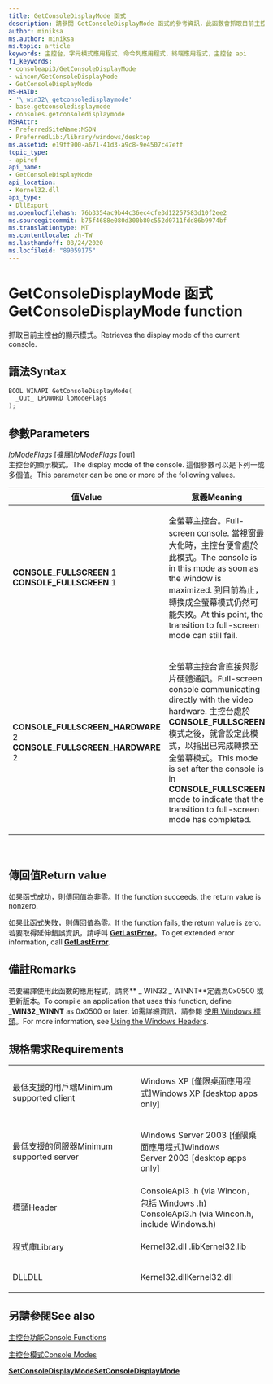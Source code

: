 ```yaml
---
title: GetConsoleDisplayMode 函式
description: 請參閱 GetConsoleDisplayMode 函式的參考資訊，此函數會抓取目前主控台的顯示模式。
author: miniksa
ms.author: miniksa
ms.topic: article
keywords: 主控台，字元模式應用程式，命令列應用程式，終端應用程式，主控台 api
f1_keywords:
- consoleapi3/GetConsoleDisplayMode
- wincon/GetConsoleDisplayMode
- GetConsoleDisplayMode
MS-HAID:
- '\_win32\_getconsoledisplaymode'
- base.getconsoledisplaymode
- consoles.getconsoledisplaymode
MSHAttr:
- PreferredSiteName:MSDN
- PreferredLib:/library/windows/desktop
ms.assetid: e19ff900-a671-41d3-a9c8-9e4507c47eff
topic_type:
- apiref
api_name:
- GetConsoleDisplayMode
api_location:
- Kernel32.dll
api_type:
- DllExport
ms.openlocfilehash: 76b3354ac9b44c36ec4cfe3d12257583d10f2ee2
ms.sourcegitcommit: b75f4688e080d300b80c552d0711fdd86b9974bf
ms.translationtype: MT
ms.contentlocale: zh-TW
ms.lasthandoff: 08/24/2020
ms.locfileid: "89059175"
---
```

# <a name="getconsoledisplaymode-function"></a><span data-ttu-id="e14cf-104">GetConsoleDisplayMode 函式</span><span class="sxs-lookup"><span data-stu-id="e14cf-104">GetConsoleDisplayMode function</span></span>


<span data-ttu-id="e14cf-105">抓取目前主控台的顯示模式。</span><span class="sxs-lookup"><span data-stu-id="e14cf-105">Retrieves the display mode of the current console.</span></span>

<a name="syntax"></a><span data-ttu-id="e14cf-106">語法</span><span class="sxs-lookup"><span data-stu-id="e14cf-106">Syntax</span></span>
------

```C
BOOL WINAPI GetConsoleDisplayMode(
  _Out_ LPDWORD lpModeFlags
);
```

<a name="parameters"></a><span data-ttu-id="e14cf-107">參數</span><span class="sxs-lookup"><span data-stu-id="e14cf-107">Parameters</span></span>
----------

<span data-ttu-id="e14cf-108">*lpModeFlags* \[擴展\]</span><span class="sxs-lookup"><span data-stu-id="e14cf-108">*lpModeFlags* \[out\]</span></span>  
<span data-ttu-id="e14cf-109">主控台的顯示模式。</span><span class="sxs-lookup"><span data-stu-id="e14cf-109">The display mode of the console.</span></span> <span data-ttu-id="e14cf-110">這個參數可以是下列一或多個值。</span><span class="sxs-lookup"><span data-stu-id="e14cf-110">This parameter can be one or more of the following values.</span></span>

<table>
<colgroup>
<col width="50%" />
<col width="50%" />
</colgroup>
<thead>
<tr class="header">
<th><span data-ttu-id="e14cf-111">值</span><span class="sxs-lookup"><span data-stu-id="e14cf-111">Value</span></span></th>
<th><span data-ttu-id="e14cf-112">意義</span><span class="sxs-lookup"><span data-stu-id="e14cf-112">Meaning</span></span></th>
</tr>
</thead>
<tbody>
<tr class="odd">
<td><span data-ttu-id="e14cf-113"><span id="CONSOLE_FULLSCREEN"></span><span id="console_fullscreen"></span>
<strong>CONSOLE_FULLSCREEN</strong> 1</span><span class="sxs-lookup"><span data-stu-id="e14cf-113"><span id="CONSOLE_FULLSCREEN"></span><span id="console_fullscreen"></span>
<strong>CONSOLE_FULLSCREEN</strong> 1</span></span></td>
<td><p><span data-ttu-id="e14cf-114">全螢幕主控台。</span><span class="sxs-lookup"><span data-stu-id="e14cf-114">Full-screen console.</span></span> <span data-ttu-id="e14cf-115">當視窗最大化時，主控台便會處於此模式。</span><span class="sxs-lookup"><span data-stu-id="e14cf-115">The console is in this mode as soon as the window is maximized.</span></span> <span data-ttu-id="e14cf-116">到目前為止，轉換成全螢幕模式仍然可能失敗。</span><span class="sxs-lookup"><span data-stu-id="e14cf-116">At this point, the transition to full-screen mode can still fail.</span></span></p></td>
</tr>
<tr class="even">
<td><span data-ttu-id="e14cf-117"><span id="CONSOLE_FULLSCREEN_HARDWARE"></span><span id="console_fullscreen_hardware"></span>
<strong>CONSOLE_FULLSCREEN_HARDWARE</strong> 2</span><span class="sxs-lookup"><span data-stu-id="e14cf-117"><span id="CONSOLE_FULLSCREEN_HARDWARE"></span><span id="console_fullscreen_hardware"></span>
<strong>CONSOLE_FULLSCREEN_HARDWARE</strong> 2</span></span></td>
<td><p><span data-ttu-id="e14cf-118">全螢幕主控台會直接與影片硬體通訊。</span><span class="sxs-lookup"><span data-stu-id="e14cf-118">Full-screen console communicating directly with the video hardware.</span></span> <span data-ttu-id="e14cf-119">主控台處於 <strong>CONSOLE_FULLSCREEN</strong> 模式之後，就會設定此模式，以指出已完成轉換至全螢幕模式。</span><span class="sxs-lookup"><span data-stu-id="e14cf-119">This mode is set after the console is in <strong>CONSOLE_FULLSCREEN</strong> mode to indicate that the transition to full-screen mode has completed.</span></span></p></td>
</tr>
</tbody>
</table>

 

<a name="return-value"></a><span data-ttu-id="e14cf-120">傳回值</span><span class="sxs-lookup"><span data-stu-id="e14cf-120">Return value</span></span>
------------

<span data-ttu-id="e14cf-121">如果函式成功，則傳回值為非零。</span><span class="sxs-lookup"><span data-stu-id="e14cf-121">If the function succeeds, the return value is nonzero.</span></span>

<span data-ttu-id="e14cf-122">如果此函式失敗，則傳回值為零。</span><span class="sxs-lookup"><span data-stu-id="e14cf-122">If the function fails, the return value is zero.</span></span> <span data-ttu-id="e14cf-123">若要取得延伸錯誤資訊，請呼叫 [**GetLastError**](https://msdn.microsoft.com/library/windows/desktop/ms679360)。</span><span class="sxs-lookup"><span data-stu-id="e14cf-123">To get extended error information, call [**GetLastError**](https://msdn.microsoft.com/library/windows/desktop/ms679360).</span></span>

<a name="remarks"></a><span data-ttu-id="e14cf-124">備註</span><span class="sxs-lookup"><span data-stu-id="e14cf-124">Remarks</span></span>
-------

<span data-ttu-id="e14cf-125">若要編譯使用此函數的應用程式，請將\*\* \_ WIN32 \_ WINNT\*\*定義為0x0500 或更新版本。</span><span class="sxs-lookup"><span data-stu-id="e14cf-125">To compile an application that uses this function, define **\_WIN32\_WINNT** as 0x0500 or later.</span></span> <span data-ttu-id="e14cf-126">如需詳細資訊，請參閱 [使用 Windows 標頭](https://msdn.microsoft.com/library/windows/desktop/aa383745)。</span><span class="sxs-lookup"><span data-stu-id="e14cf-126">For more information, see [Using the Windows Headers](https://msdn.microsoft.com/library/windows/desktop/aa383745).</span></span>

<a name="requirements"></a><span data-ttu-id="e14cf-127">規格需求</span><span class="sxs-lookup"><span data-stu-id="e14cf-127">Requirements</span></span>
------------

<table>
<colgroup>
<col width="50%" />
<col width="50%" />
</colgroup>
<tbody>
<tr class="odd">
<td><p><span data-ttu-id="e14cf-128">最低支援的用戶端</span><span class="sxs-lookup"><span data-stu-id="e14cf-128">Minimum supported client</span></span></p></td>
<td><p><span data-ttu-id="e14cf-129">Windows XP [僅限桌面應用程式]</span><span class="sxs-lookup"><span data-stu-id="e14cf-129">Windows XP [desktop apps only]</span></span></p></td>
</tr>
<tr class="even">
<td><p><span data-ttu-id="e14cf-130">最低支援的伺服器</span><span class="sxs-lookup"><span data-stu-id="e14cf-130">Minimum supported server</span></span></p></td>
<td><p><span data-ttu-id="e14cf-131">Windows Server 2003 [僅限桌面應用程式]</span><span class="sxs-lookup"><span data-stu-id="e14cf-131">Windows Server 2003 [desktop apps only]</span></span></p></td>
</tr>
<tr class="odd">
<td><p><span data-ttu-id="e14cf-132">標頭</span><span class="sxs-lookup"><span data-stu-id="e14cf-132">Header</span></span></p></td>
<td><span data-ttu-id="e14cf-133">ConsoleApi3 .h (via Wincon，包括 Windows .h) </span><span class="sxs-lookup"><span data-stu-id="e14cf-133">ConsoleApi3.h (via Wincon.h, include Windows.h)</span></span></td>
</tr>
<tr class="even">
<td><p><span data-ttu-id="e14cf-134">程式庫</span><span class="sxs-lookup"><span data-stu-id="e14cf-134">Library</span></span></p></td>
<td><span data-ttu-id="e14cf-135">Kernel32.dll .lib</span><span class="sxs-lookup"><span data-stu-id="e14cf-135">Kernel32.lib</span></span></td>
</tr>
<tr class="odd">
<td><p><span data-ttu-id="e14cf-136">DLL</span><span class="sxs-lookup"><span data-stu-id="e14cf-136">DLL</span></span></p></td>
<td><span data-ttu-id="e14cf-137">Kernel32.dll</span><span class="sxs-lookup"><span data-stu-id="e14cf-137">Kernel32.dll</span></span></td>
</tr>
<tr class="even">
</tr>
<tr class="odd">
</tr>
<tr class="even">
</tr>
</tbody>
</table>

## <a name="span-idsee_alsospansee-also"></a><span data-ttu-id="e14cf-138"><span id="see_also"></span>另請參閱</span><span class="sxs-lookup"><span data-stu-id="e14cf-138"><span id="see_also"></span>See also</span></span>


[<span data-ttu-id="e14cf-139">主控台功能</span><span class="sxs-lookup"><span data-stu-id="e14cf-139">Console Functions</span></span>](console-functions.md)

[<span data-ttu-id="e14cf-140">主控台模式</span><span class="sxs-lookup"><span data-stu-id="e14cf-140">Console Modes</span></span>](console-modes.md)

[<span data-ttu-id="e14cf-141">**SetConsoleDisplayMode**</span><span class="sxs-lookup"><span data-stu-id="e14cf-141">**SetConsoleDisplayMode**</span></span>](setconsoledisplaymode.md)

 

 




